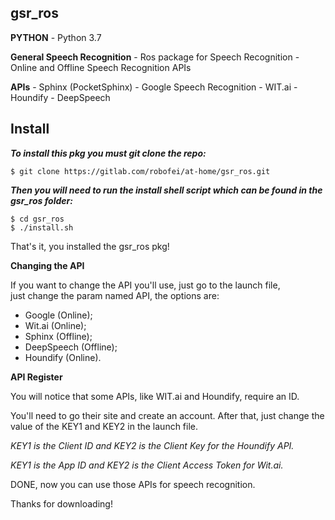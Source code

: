 ## gsr_ros ##

**PYTHON**
    - Python 3.7

**General Speech Recognition**
    - Ros package for Speech Recognition
    - Online and Offline Speech Recognition APIs

**APIs**
    - Sphinx (PocketSphinx)
    - Google Speech Recognition
    - WIT.ai
    - Houndify
    - DeepSpeech

## Install ##

**_To install this pkg you must git clone the repo:_**

    $ git clone https://gitlab.com/robofei/at-home/gsr_ros.git

**_Then you will need to run the install shell script which can be found in the gsr_ros folder:_**
    
    $ cd gsr_ros
    $ ./install.sh

That's it, you installed the gsr_ros pkg!

**Changing the API**

If you want to change the API you'll use, just go to the launch file,    
just change the param named API, the options are:

- Google (Online);
- Wit.ai (Online);
- Sphinx (Offline);
- DeepSpeech (Offline);
- Houndify (Online).

**API Register**

You will notice that some APIs, like WIT.ai and Houndify, require an ID.

You'll need to go their site and create an account. After that, just change
the value of the KEY1 and KEY2 in the launch file.

*_KEY1 is the Client ID and KEY2 is the Client Key for the Houndify API._*

*_KEY1 is the App ID and KEY2 is the Client Access Token for Wit.ai._*
    
DONE, now you can use those APIs for speech recognition.

Thanks for downloading!
